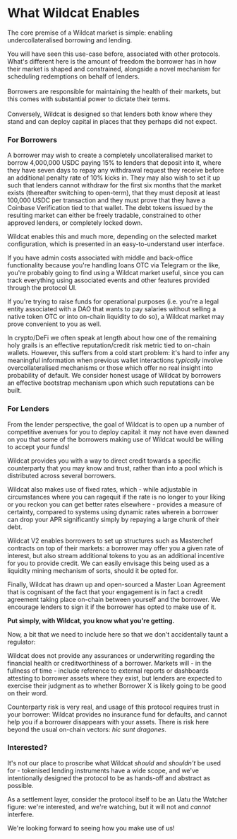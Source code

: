 # What Wildcat Enables

The core premise of a Wildcat market is simple: enabling undercollateralised borrowing and lending.

You will have seen this use-case before, associated with other protocols. What's different here is the amount of freedom the borrower has in how their market is shaped and constrained, alongside a novel mechanism for scheduling redemptions on behalf of lenders.\
\
Borrowers are responsible for maintaining the health of their markets, but this comes with substantial power to dictate their terms.\
\
Conversely, Wildcat is designed so that lenders both know where they stand and can deploy capital in places that they perhaps did not expect.

### For Borrowers

A borrower may wish to create a completely uncollateralised market to borrow 4,000,000 USDC paying 15% to lenders that deposit into it, where they have seven days to repay any withdrawal request they receive before an additional penalty rate of 10% kicks in. They may also wish to set it up such that lenders cannot withdraw for the first six months that the market exists (thereafter switching to open-term), that they must deposit at least 100,000 USDC per transaction and they must prove that they have a Coinbase Verification tied to that wallet. The debt tokens issued by the resulting market can either be freely tradable, constrained to other approved lenders, or completely locked down.

Wildcat enables this and much more, depending on the selected market configuration, which is presented in an easy-to-understand user interface.

If you have admin costs associated with middle and back-office functionality because you're handling loans OTC via Telegram or the like, you're probably going to find using a Wildcat market useful, since you can track everything using associated events and other features provided through the protocol UI.&#x20;

If you're trying to raise funds for operational purposes (i.e. you're a legal entity associated with a DAO that wants to pay salaries without selling a native token OTC or into on-chain liquidity to do so), a Wildcat market may prove convenient to you as well.

In crypto/DeFi we often speak at length about how one of the remaining holy grails is an effective reputation/credit risk metric tied to on-chain wallets. However, this suffers from a cold start problem: it's hard to infer any meaningful information when previous wallet interactions _typically_ involve overcollateralised mechanisms or those which offer no real insight into probability of default. We consider honest usage of Wildcat by borrowers an effective bootstrap mechanism upon which such reputations can be built.

### For Lenders

From the lender perspective, the goal of Wildcat is to open up a number of competitive avenues for you to deploy capital: it may not have even dawned on you that some of the borrowers making use of Wildcat would be willing to accept your funds!

Wildcat provides you with a way to direct credit towards a specific counterparty that you may know and trust, rather than into a pool which is distributed across several borrowers.

Wildcat also makes use of fixed rates, which - while adjustable in circumstances where you can ragequit if the rate is no longer to your liking or you reckon you can get better rates elsewhere - provides a measure of certainty, compared to systems using dynamic rates wherein a borrower can drop your APR significantly simply by repaying a large chunk of their debt.

Wildcat V2 enables borrowers to set up structures such as Masterchef contracts on top of their markets: a borrower may offer you a given rate of interest, but also stream additional tokens to you as an additional incentive for you to provide credit. We can easily envisage this being used as a liquidity mining mechanism of sorts, should it be opted for.

Finally, Wildcat has drawn up and open-sourced a Master Loan Agreement that is cognisant of the fact that your engagement is in fact a credit agreement taking place on-chain between yourself and the borrower. We encourage lenders to sign it if the borrower has opted to make use of it.

**Put simply, with Wildcat, you know what you're getting.**

Now, a bit that we need to include here so that we don't accidentally taunt a regulator:

Wildcat does not provide any assurances or underwriting regarding the financial health or creditworthiness of a borrower. Markets will - in the fullness of time - include reference to external reports or dashboards attesting to borrower assets where they exist, but lenders are expected to exercise their judgment as to whether Borrower X is likely going to be good on their word.&#x20;

Counterparty risk is very real, and usage of this protocol requires trust in your borrower: Wildcat provides no insurance fund for defaults, and cannot help you if a borrower disappears with your assets. There is risk here beyond the usual on-chain vectors: _hic sunt dragones_.&#x20;

### Interested?

It's not our place to proscribe what Wildcat _should_ and _shouldn't_ be used for - tokenised lending instruments have a wide scope, and we've intentionally designed the protocol to be as hands-off and abstract as possible.&#x20;

As a settlement layer, consider the protocol itself to be an Uatu the Watcher figure: we're interested, and we're watching, but it will not and _cannot_ interfere.

We're looking forward to seeing how you make use of us!

